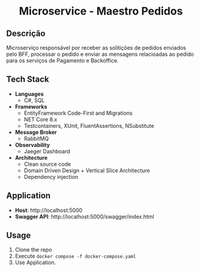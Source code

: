 <h1 align="center">
    <br>Microservice - Maestro Pedidos<br/> 
</h1>

## Descrição
Microserviço responsável por receber as solitições de pedidos enviados pelo BFF, processar o pedido e enviar as
mensagens relacioadas ao pedido para os serviços de Pagamento e Backoffice.

## Tech Stack

- **Languages**
  - C#, SQL
- **Frameworks**
  - EntityFramework Code-First and Migrations
  - NET Core 8.x
  - Testcontainers, XUnit, FluentAssertions, NSubstitute
- **Message Broker**
  - RabbitMQ
- **Observability**
  - Jaeger Dashboard
- **Architecture**
  - Clean source code
  - Domain Driven Design + Vertical Slice Architecture
  - Dependency injection

## Application

- **Host**: http://localhost:5000
- **Swagger API**: http://localhost:5000/swagger/index.html

## Usage

1. Clone the repo
2. Execute ```docker compose -f docker-compose.yaml```
3. Use Application.